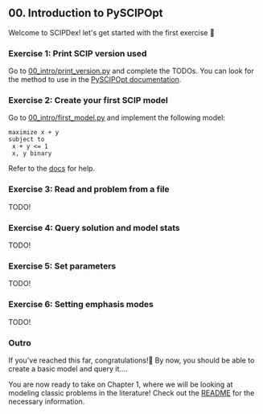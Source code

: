 ## 00. Introduction to PySCIPOpt

Welcome to SCIPDex! let's get started with the first exercise 🚀

### Exercise 1: Print SCIP version used
Go to [00_intro/print_version.py](print_version.py) and complete the TODOs.
You can look for the method to use in the [PySCIPOpt documentation](https://pyscipopt.readthedocs.io).


### Exercise 2: Create your first SCIP model
Go to [00_intro/first_model.py](first_model.py) and implement the following model:
```
maximize x + y
subject to
 x + y <= 1
 x, y binary
```

Refer to the [docs](https://pyscipopt.readthedocs.io/en/latest/tutorials/model.html#create-a-model-variables-and-constraints) for help.


### Exercise 3: Read and problem from a file
TODO! 

### Exercise 4: Query solution and model stats
TODO!

### Exercise 5: Set parameters
TODO! 

### Exercise 6: Setting emphasis modes
TODO!


### Outro
If you've reached this far, congratulations!🎉 
By now, you should be able to create a basic model and query it.... 

You are now ready to take on Chapter 1, where we will be looking at modeling classic problems in the literature!
Check out the [README](../01_modeling/README.md) for the necessary information.